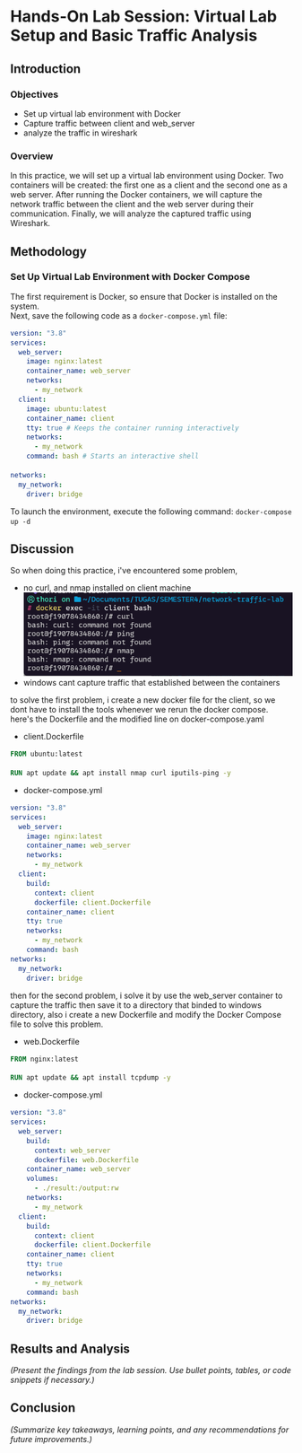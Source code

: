 # Hands-On Lab Session: Virtual Lab Setup and Basic Traffic Analysis

## Introduction

### Objectives

- Set up virtual lab environment with Docker
- Capture traffic between client and web_server
- analyze the traffic in wireshark

### Overview

In this practice, we will set up a virtual lab environment using Docker. Two containers will be created: the first one as a client and the second one as a web server. After running the Docker containers, we will capture the network traffic between the client and the web server during their communication. Finally, we will analyze the captured traffic using Wireshark.

## Methodology

### Set Up Virtual Lab Environment with Docker Compose

The first requirement is Docker, so ensure that Docker is installed on the system.  
Next, save the following code as a `docker-compose.yml` file:

```yaml
version: "3.8"
services:
  web_server:
    image: nginx:latest
    container_name: web_server
    networks:
      - my_network
  client:
    image: ubuntu:latest
    container_name: client
    tty: true # Keeps the container running interactively
    networks:
      - my_network
    command: bash # Starts an interactive shell

networks:
  my_network:
    driver: bridge
```

To launch the environment, execute the following command:
`docker-compose up -d`

## Discussion

So when doing this practice, i've encountered some problem,

- no curl, and nmap installed on client machine
  ![Tools Not Installed](images/tools_not_installed.png)
- windows cant capture traffic that established between the containers

to solve the first problem, i create a new docker file for the client, so we dont have to install the tools whenever we rerun the docker compose. here's the Dockerfile and the modified line on docker-compose.yaml

- client.Dockerfile

```dockerfile
FROM ubuntu:latest

RUN apt update && apt install nmap curl iputils-ping -y

```

- docker-compose.yml

```yml
version: "3.8"
services:
  web_server:
    image: nginx:latest
    container_name: web_server
    networks:
      - my_network
  client:
    build:
      context: client
      dockerfile: client.Dockerfile
    container_name: client
    tty: true
    networks:
      - my_network
    command: bash
networks:
  my_network:
    driver: bridge
```

then for the second problem, i solve it by use the web_server container to capture the traffic then save it to a directory that binded to windows directory, also i create a new Dockerfile and modify the Docker Compose file to solve this problem.

- web.Dockerfile

```dockerfile
FROM nginx:latest

RUN apt update && apt install tcpdump -y
```

- docker-compose.yml

```yml
version: "3.8"
services:
  web_server:
    build:
      context: web_server
      dockerfile: web.Dockerfile
    container_name: web_server
    volumes:
      - ./result:/output:rw
    networks:
      - my_network
  client:
    build:
      context: client
      dockerfile: client.Dockerfile
    container_name: client
    tty: true
    networks:
      - my_network
    command: bash
networks:
  my_network:
    driver: bridge
```

## Results and Analysis

_(Present the findings from the lab session. Use bullet points, tables, or code snippets if necessary.)_

## Conclusion

_(Summarize key takeaways, learning points, and any recommendations for future improvements.)_
